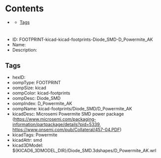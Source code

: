 



Contents
========

* [](#)
	* [Tags](#tags)

# 

- ID: FOOTPRINT-kicad-kicad-footprints-Diode_SMD-D_Powermite_AK
- Name: 
- Description: 

## Tags

- hexID: 
- oompType: FOOTPRINT
- oompSize: kicad
- oompColor: kicad-footprints
- oompDesc: Diode_SMD
- oompIndex: D_Powermite_AK
- oompName: kicad-footprints/Diode_SMD/D_Powermite_AK
- kicadDesc: Microsemi Powermite SMD power package (https://www.microsemi.com/packaging-information/partpackage/details?pid=5339, https://www.onsemi.com/pub/Collateral/457-04.PDF)
- kicadTags: Powermite
- kicadAttr: smd
- kicad3DModel: ${KICAD6_3DMODEL_DIR}/Diode_SMD.3dshapes/D_Powermite_AK.wrl
